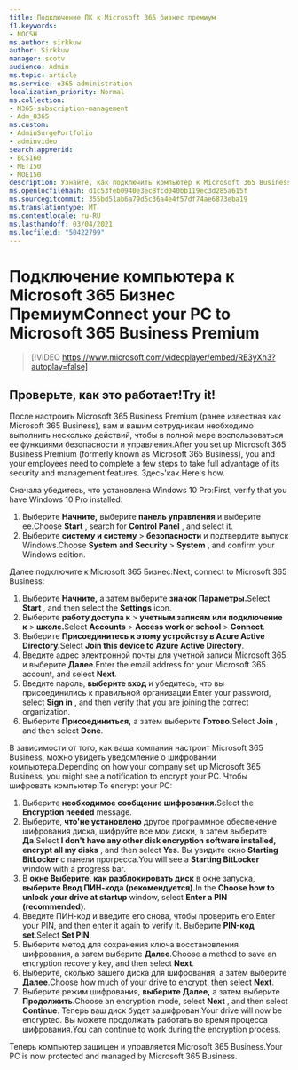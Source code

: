 ```yaml
---
title: Подключение ПК к Microsoft 365 бизнес премиум
f1.keywords:
- NOCSH
ms.author: sirkkuw
author: Sirkkuw
manager: scotv
audience: Admin
ms.topic: article
ms.service: o365-administration
localization_priority: Normal
ms.collection:
- M365-subscription-management
- Adm_O365
ms.custom:
- AdminSurgePortfolio
- adminvideo
search.appverid:
- BCS160
- MET150
- MOE150
description: Узнайте, как подключить компьютер к Microsoft 365 Business.
ms.openlocfilehash: d1c53feb0940e3ec8fcd040bb119ec3d285a615f
ms.sourcegitcommit: 355bd51ab6a79d5c36a4e4f57df74ae6873eba19
ms.translationtype: MT
ms.contentlocale: ru-RU
ms.lasthandoff: 03/04/2021
ms.locfileid: "50422799"
---
```

# <a name="connect-your-pc-to-microsoft-365-business-premium"></a><span data-ttu-id="a1db7-103">Подключение компьютера к Microsoft 365 Бизнес Премиум</span><span class="sxs-lookup"><span data-stu-id="a1db7-103">Connect your PC to Microsoft 365 Business Premium</span></span>

> [!VIDEO https://www.microsoft.com/videoplayer/embed/RE3yXh3?autoplay=false]

## <a name="try-it"></a><span data-ttu-id="a1db7-104">Проверьте, как это работает!</span><span class="sxs-lookup"><span data-stu-id="a1db7-104">Try it!</span></span>
<span data-ttu-id="a1db7-105">После настроить Microsoft 365 Business Premium (ранее известная как Microsoft 365 Business), вам и вашим сотрудникам необходимо выполнить несколько действий, чтобы в полной мере воспользоваться ее функциями безопасности и управления.</span><span class="sxs-lookup"><span data-stu-id="a1db7-105">After you set up Microsoft 365 Business Premium (formerly known as Microsoft 365 Business), you and your employees need to complete a few steps to take full advantage of its security and management features.</span></span> <span data-ttu-id="a1db7-106">Здесь&#39;как.</span><span class="sxs-lookup"><span data-stu-id="a1db7-106">Here&#39;s how.</span></span>

<span data-ttu-id="a1db7-107">Сначала убедитесь, что установлена Windows 10 Pro:</span><span class="sxs-lookup"><span data-stu-id="a1db7-107">First, verify that you have Windows 10 Pro installed:</span></span>

1. <span data-ttu-id="a1db7-108">Выберите  **Начните,** выберите  **панель управления** и выберите ее.</span><span class="sxs-lookup"><span data-stu-id="a1db7-108">Choose  **Start** , search for  **Control Panel** , and select it.</span></span>
2. <span data-ttu-id="a1db7-109">Выберите **систему и систему**   >   **безопасности** и подтвердите выпуск Windows.</span><span class="sxs-lookup"><span data-stu-id="a1db7-109">Choose  **System and Security**  >  **System** , and confirm your Windows edition.</span></span>

<span data-ttu-id="a1db7-110">Далее подключите к Microsoft 365 Бизнес:</span><span class="sxs-lookup"><span data-stu-id="a1db7-110">Next, connect to Microsoft 365 Business:</span></span>

1. <span data-ttu-id="a1db7-111">Выберите **Начните,** а затем выберите **значок Параметры.**</span><span class="sxs-lookup"><span data-stu-id="a1db7-111">Select  **Start** , and then select the  **Settings** icon.</span></span>
2. <span data-ttu-id="a1db7-112">Выберите **работу доступа к**  >   **учетным записям или подключение к**   >   **школе.**</span><span class="sxs-lookup"><span data-stu-id="a1db7-112">Select  **Accounts** >  **Access work or school**  >  **Connect**.</span></span>
3. <span data-ttu-id="a1db7-113">Выберите **Присоединитесь к этому устройству в Azure Active Directory.**</span><span class="sxs-lookup"><span data-stu-id="a1db7-113">Select  **Join this device to Azure Active Directory**.</span></span>
4. <span data-ttu-id="a1db7-114">Введите адрес электронной почты для учетной записи Microsoft 365 и выберите  **Далее**.</span><span class="sxs-lookup"><span data-stu-id="a1db7-114">Enter the email address for your Microsoft 365 account, and select  **Next**.</span></span>
5. <span data-ttu-id="a1db7-115">Введите пароль,  **выберите вход** и убедитесь, что вы присоединились к правильной организации.</span><span class="sxs-lookup"><span data-stu-id="a1db7-115">Enter your password, select  **Sign in** , and then verify that you are joining the correct organization.</span></span>
6. <span data-ttu-id="a1db7-116">Выберите  **Присоединиться,** а затем выберите  **Готово**.</span><span class="sxs-lookup"><span data-stu-id="a1db7-116">Select  **Join** , and then select  **Done**.</span></span>

<span data-ttu-id="a1db7-117">В зависимости от того, как ваша компания настроит Microsoft 365 Business, можно увидеть уведомление о шифровании компьютера.</span><span class="sxs-lookup"><span data-stu-id="a1db7-117">Depending on how your company set up Microsoft 365 Business, you might see a notification to encrypt your PC.</span></span> <span data-ttu-id="a1db7-118">Чтобы шифровать компьютер:</span><span class="sxs-lookup"><span data-stu-id="a1db7-118">To encrypt your PC:</span></span>

1. <span data-ttu-id="a1db7-119">Выберите **необходимое сообщение шифрования.**</span><span class="sxs-lookup"><span data-stu-id="a1db7-119">Select the  **Encryption needed**  message.</span></span>
2. <span data-ttu-id="a1db7-120">Выберите,  **что&#39;не установлено** другое программное обеспечение шифрования диска, шифруйте все мои диски, а затем выберите  **Да**.</span><span class="sxs-lookup"><span data-stu-id="a1db7-120">Select  **I don&#39;t have any other disk encryption software installed, encrypt all my disks** , and then select  **Yes**.</span></span> <span data-ttu-id="a1db7-121">Вы увидите окно  **Starting BitLocker**  с панели прогресса.</span><span class="sxs-lookup"><span data-stu-id="a1db7-121">You will see a  **Starting BitLocker**  window with a progress bar.</span></span>
3. <span data-ttu-id="a1db7-122">В **окне Выберите, как разблокировать диск** в окне запуска, **выберите Ввод ПИН-кода (рекомендуется).**</span><span class="sxs-lookup"><span data-stu-id="a1db7-122">In the  **Choose how to unlock your drive at startup**  window, select **Enter a PIN (recommended)**.</span></span>
4. <span data-ttu-id="a1db7-123">Введите ПИН-код и введите его снова, чтобы проверить его.</span><span class="sxs-lookup"><span data-stu-id="a1db7-123">Enter your PIN, and then enter it again to verify it.</span></span> <span data-ttu-id="a1db7-124">Выберите  **PIN-код set**.</span><span class="sxs-lookup"><span data-stu-id="a1db7-124">Select  **Set PIN**.</span></span>
5. <span data-ttu-id="a1db7-125">Выберите метод для сохранения ключа восстановления шифрования, а затем выберите  **Далее**.</span><span class="sxs-lookup"><span data-stu-id="a1db7-125">Choose a method to save an encryption recovery key, and then select  **Next**.</span></span>
6. <span data-ttu-id="a1db7-126">Выберите, сколько вашего диска для шифрования, а затем выберите  **Далее**.</span><span class="sxs-lookup"><span data-stu-id="a1db7-126">Choose how much of your drive to encrypt, then select  **Next**.</span></span>
7. <span data-ttu-id="a1db7-127">Выберите режим шифрования,  **выберите Далее,** а затем выберите  **Продолжить**.</span><span class="sxs-lookup"><span data-stu-id="a1db7-127">Choose an encryption mode, select  **Next** , and then select  **Continue**.</span></span> <span data-ttu-id="a1db7-128">Теперь ваш диск будет зашифрован.</span><span class="sxs-lookup"><span data-stu-id="a1db7-128">Your drive will now be encrypted.</span></span> <span data-ttu-id="a1db7-129">Вы можете продолжать работать во время процесса шифрования.</span><span class="sxs-lookup"><span data-stu-id="a1db7-129">You can continue to work during the encryption process.</span></span>

<span data-ttu-id="a1db7-130">Теперь компьютер защищен и управляется Microsoft 365 Business.</span><span class="sxs-lookup"><span data-stu-id="a1db7-130">Your PC is now protected and managed by Microsoft 365 Business.</span></span>